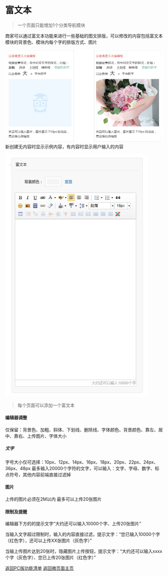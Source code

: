 # 富文本
> 一个页面只能增加1个分类导航模块

商家可以通过富文本功能来进行一些基础的图文排版，可以修改的内容包括富文本模块的背景色、模块内每个字的排版方式、图片

![](media/15365591582509/15365594751490.jpg)
新创建无内容时显示示例内容，有内容时显示用户输入的内容

![](media/15365591582509/15365593484490.jpg)
> 每个页面可以添加一个富文本

#### 编辑器调整
仅保留：背景色、加粗、斜体、下划线、删除线、字体颜色、背景颜色、靠左、居中、靠右、上传图片、字体大小

##### 文字
字号大小仅可选择：10px、12px、14px、16px、18px、20px、22px、24px、36px、48px
最多输入20000个字符的文字，可以输入：文字、字母、数字、标点符号，其他内容前端直接过滤掉

#### 图片
上传的图片必须在2M以内
最多可以上传20张图片

#### 限制及提醒
编辑器下方的的提示文字“大约还可以输入10000个字、上传20张图片”

当输入文字超过限制时，输入的内容直接过滤，提示文字：“您已输入10000个字（红色字），还可以上传XX张图片（灰色字）”

当输上传图片达到20张时，隐藏图片上传按钮，提示文字：“大约还可以输入xxxx个字（灰色字）、您已上传20张图片（红色字）”

[ 返回PC版功能清单](mweblib://15365566054481)
[ 返回微页面主页](mweblib://15364825519106)